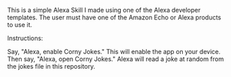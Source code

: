 This is a simple Alexa Skill I made using one of the Alexa developer templates.
The user must have one of the Amazon Echo or Alexa products to use it.

Instructions:

Say, "Alexa, enable Corny Jokes."
This will enable the app on your device.
Then say, "Alexa, open Corny Jokes."
Alexa will read a joke at random from the jokes file in this repository.
